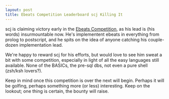 ```yaml
--- 
layout: post
title: Ebeats Competition Leaderboard scj Killing It
---
```

scj is claiming victory early in the [Ebeats Competition](http://rubyists.github.gom/2011-04-11-ebeats-implementations-competition-scj-owns.markdown),
 as his lead is (his words) insurmountable now.
He's implementent ebeats in everything from prolog to postscript, and he spits
on the idea of anyone catching his couple-dozen implementation lead.

We're happy to reward scj for his efforts, but would love to see him sweat a bit
with some competition, especially in light of all the easy languages still
available.  None of the BASICs, the pre-sql dbs, not even a pure shell (zsh/ksh lovers?).

Keep in mind once this competition is over the next will begin.  Perhaps it will be golfing,
 perhaps something more (or less) interesting.  Keep on the lookout;  one thing is certain,
 the bounty will raise.
